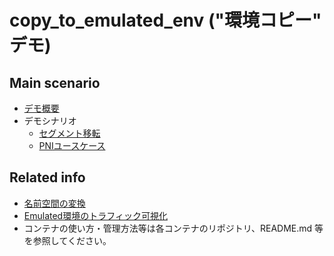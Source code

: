 # copy_to_emulated_env ("環境コピー" デモ)

## Main scenario

* [デモ概要](./doc/abstract.md)
* デモシナリオ
  * [セグメント移転](./doc/move_seg/introduction.md)
  * [PNIユースケース](./doc/pni/introduction.md)

## Related info

* [名前空間の変換](../../doc/system_architecture.md)
* [Emulated環境のトラフィック可視化](./visualize/README.md)
* コンテナの使い方・管理方法等は各コンテナのリポジトリ、README.md 等を参照してください。
